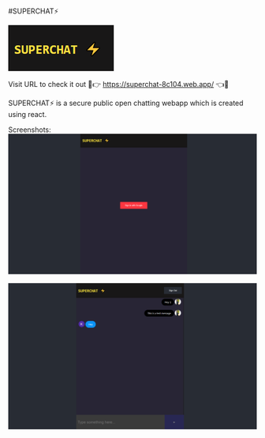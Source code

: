 #SUPERCHAT⚡

![LOGO](https://github.com/saikrishnadas/SuperChat/blob/main/logo.png)

Visit URL to check it out 🌟👉 https://superchat-8c104.web.app/ 👈🌟 


SUPERCHAT⚡ is a secure public open chatting webapp which is created using react.







Screenshots:
![website screenshot](https://github.com/saikrishnadas/SuperChat/blob/main/Screenshotlogin.png)


![website screenshot2](https://github.com/saikrishnadas/SuperChat/blob/main/Screenshotchatroom.png)
